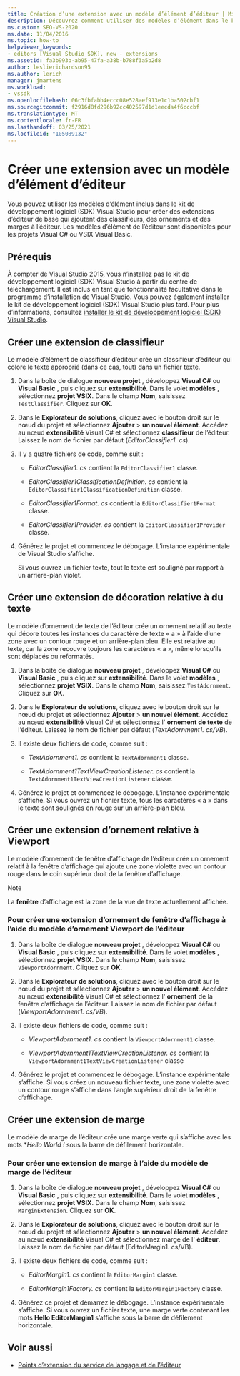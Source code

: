 ```yaml
---
title: Création d’une extension avec un modèle d’élément d’éditeur | Microsoft Docs
description: Découvrez comment utiliser des modèles d’élément dans le kit de développement logiciel (SDK) Visual Studio pour créer des extensions d’éditeur de base qui ajoutent des classifieurs, des ornements et des marges à l’éditeur.
ms.custom: SEO-VS-2020
ms.date: 11/04/2016
ms.topic: how-to
helpviewer_keywords:
- editors [Visual Studio SDK], new - extensions
ms.assetid: fa3b993b-ab95-47fa-a38b-b788f3a5b2d8
author: leslierichardson95
ms.author: lerich
manager: jmartens
ms.workload:
- vssdk
ms.openlocfilehash: 06c3fbfabb4eccc08e528aef913e1c1ba502cbf1
ms.sourcegitcommit: f2916d8fd296b92cc402597d1d1eecda4f6cccbf
ms.translationtype: MT
ms.contentlocale: fr-FR
ms.lasthandoff: 03/25/2021
ms.locfileid: "105089132"
---
```

# <a name="create-an-extension-with-an-editor-item-template"></a>Créer une extension avec un modèle d’élément d’éditeur
Vous pouvez utiliser les modèles d’élément inclus dans le kit de développement logiciel (SDK) Visual Studio pour créer des extensions d’éditeur de base qui ajoutent des classifieurs, des ornements et des marges à l’éditeur. Les modèles d’élément de l’éditeur sont disponibles pour les projets Visual C# ou VSIX Visual Basic.

## <a name="prerequisites"></a>Prérequis
 À compter de Visual Studio 2015, vous n’installez pas le kit de développement logiciel (SDK) Visual Studio à partir du centre de téléchargement. Il est inclus en tant que fonctionnalité facultative dans le programme d’installation de Visual Studio. Vous pouvez également installer le kit de développement logiciel (SDK) Visual Studio plus tard. Pour plus d’informations, consultez [installer le kit de développement logiciel (SDK) Visual Studio](../extensibility/installing-the-visual-studio-sdk.md).

## <a name="create-a-classifier-extension"></a>Créer une extension de classifieur
 Le modèle d’élément de classifieur d’éditeur crée un classifieur d’éditeur qui colore le texte approprié (dans ce cas, tout) dans un fichier texte.

1. Dans la boîte de dialogue **nouveau projet** , développez **Visual C#** ou **Visual Basic** , puis cliquez sur **extensibilité**. Dans le volet **modèles** , sélectionnez **projet VSIX**. Dans le champ **Nom**, saisissez `TestClassifier`. Cliquez sur **OK**.

2. Dans le **Explorateur de solutions**, cliquez avec le bouton droit sur le nœud du projet et sélectionnez **Ajouter**  >  **un nouvel élément**. Accédez au nœud **extensibilité** Visual C# et sélectionnez **classifieur** de l’éditeur. Laissez le nom de fichier par défaut (*EditorClassifier1. cs*).

3. Il y a quatre fichiers de code, comme suit :

    - *EditorClassifier1. cs* contient la `EditorClassifier1` classe.

    - *EditorClassifier1ClassificationDefinition. cs* contient la `EditorClassifier1ClassificationDefinition` classe.

    - *EditorClassifier1Format. cs* contient la `EditorClassifier1Format`  classe.

    - *EditorClassifier1Provider. cs* contient la `EditorClassifier1Provider` classe.

4. Générez le projet et commencez le débogage. L’instance expérimentale de Visual Studio s’affiche.

     Si vous ouvrez un fichier texte, tout le texte est souligné par rapport à un arrière-plan violet.

## <a name="create-a-text-relative-adornment-extension"></a>Créer une extension de décoration relative à du texte
 Le modèle d’ornement de texte de l’éditeur crée un ornement relatif au texte qui décore toutes les instances du caractère de texte « a » à l’aide d’une zone avec un contour rouge et un arrière-plan bleu. Elle est relative au texte, car la zone recouvre toujours les caractères « a », même lorsqu’ils sont déplacés ou reformatés.

1. Dans la boîte de dialogue **nouveau projet** , développez **Visual C#** ou **Visual Basic** , puis cliquez sur **extensibilité**. Dans le volet **modèles** , sélectionnez **projet VSIX**. Dans le champ **Nom**, saisissez `TestAdornment`. Cliquez sur **OK**.

2. Dans le **Explorateur de solutions**, cliquez avec le bouton droit sur le nœud du projet et sélectionnez **Ajouter**  >  **un nouvel élément**. Accédez au nœud **extensibilité** Visual C# et sélectionnez l' **ornement de texte** de l’éditeur. Laissez le nom de fichier par défaut (*TextAdornment1. cs/VB*).

3. Il existe deux fichiers de code, comme suit :

    - *TextAdornment1. cs* contient la `TextAdornment1` classe.

    - *TextAdornment1TextViewCreationListener. cs* contient la `TextAdornment1TextViewCreationListener` classe.

4. Générez le projet et commencez le débogage. L’instance expérimentale s’affiche. Si vous ouvrez un fichier texte, tous les caractères « a » dans le texte sont soulignés en rouge sur un arrière-plan bleu.

## <a name="create-a-viewport-relative-adornment-extension"></a>Créer une extension d’ornement relative à Viewport
 Le modèle d’ornement de fenêtre d’affichage de l’éditeur crée un ornement relatif à la fenêtre d’affichage qui ajoute une zone violette avec un contour rouge dans le coin supérieur droit de la fenêtre d’affichage.

> [!NOTE]
> La **fenêtre** d’affichage est la zone de la vue de texte actuellement affichée.

### <a name="to-create-a-viewport-adornment-extension-by-using-the-editor-viewport-adornment-template"></a>Pour créer une extension d’ornement de fenêtre d’affichage à l’aide du modèle d’ornement Viewport de l’éditeur

1. Dans la boîte de dialogue **nouveau projet** , développez **Visual C#** ou **Visual Basic** , puis cliquez sur **extensibilité**. Dans le volet **modèles** , sélectionnez **projet VSIX**. Dans le champ **Nom**, saisissez `ViewportAdornment`. Cliquez sur **OK**.

2. Dans le **Explorateur de solutions**, cliquez avec le bouton droit sur le nœud du projet et sélectionnez **Ajouter**  >  **un nouvel élément**. Accédez au nœud **extensibilité** Visual C# et sélectionnez l' **ornement** de la fenêtre d’affichage de l’éditeur. Laissez le nom de fichier par défaut (*ViewportAdornment1. cs/VB*).

3. Il existe deux fichiers de code, comme suit :

    - *ViewportAdornment1. cs* contient la `ViewportAdornment1` classe.

    - *ViewportAdornment1TextViewCreationListener. cs* contient la `ViewportAdornment1TextViewCreationListener` classe

4. Générez le projet et commencez le débogage. L’instance expérimentale s’affiche. Si vous créez un nouveau fichier texte, une zone violette avec un contour rouge s’affiche dans l’angle supérieur droit de la fenêtre d’affichage.

## <a name="create-a-margin-extension"></a>Créer une extension de marge
 Le modèle de marge de l’éditeur crée une marge verte qui s’affiche avec les mots **Hello World !* sous la barre de défilement horizontale.

### <a name="to-create-a-margin-extension-by-using-the-editor-margin-template"></a>Pour créer une extension de marge à l’aide du modèle de marge de l’éditeur

1. Dans la boîte de dialogue **nouveau projet** , développez **Visual C#** ou **Visual Basic** , puis cliquez sur **extensibilité**. Dans le volet **modèles** , sélectionnez **projet VSIX**. Dans le champ **Nom**, saisissez `MarginExtension`. Cliquez sur **OK**.

2. Dans le **Explorateur de solutions**, cliquez avec le bouton droit sur le nœud du projet et sélectionnez **Ajouter**  >  **un nouvel élément**. Accédez au nœud **extensibilité** Visual C# et sélectionnez marge de l' **éditeur**. Laissez le nom de fichier par défaut (EditorMargin1. cs/VB).

3. Il existe deux fichiers de code, comme suit :

    - *EditorMargin1. cs* contient la `EditorMargin1` classe.

    - *EditorMargin1Factory. cs* contient la `EditorMargin1Factory` classe.

4. Générez ce projet et démarrez le débogage. L’instance expérimentale s’affiche. Si vous ouvrez un fichier texte, une marge verte contenant les mots **Hello EditorMargin1** s’affiche sous la barre de défilement horizontale.

## <a name="see-also"></a>Voir aussi
- [Points d’extension du service de langage et de l’éditeur](../extensibility/language-service-and-editor-extension-points.md)
